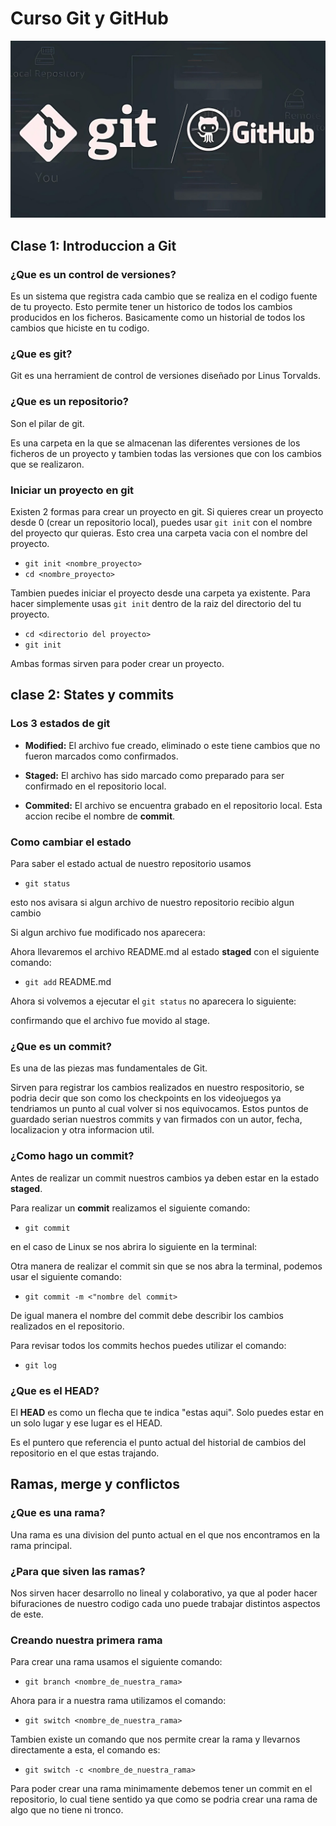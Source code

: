 # Curso Git y GitHub
![imagen_git_github](imagenes/R.jpeg)
## Clase 1: Introduccion a Git
### ¿Que es un control de versiones?
Es un sistema que registra cada cambio que se realiza 
en el codigo fuente de tu proyecto.
Esto permite tener un historico de todos los cambios 
producidos en los ficheros.
Basicamente como un historial de todos los cambios que 
hiciste en tu codigo. 
### ¿Que es git?
Git es una herramient de control de versiones diseñado por Linus Torvalds.
### ¿Que es un repositorio?
Son el pilar de git.

Es una carpeta en la que se almacenan las diferentes versiones de los ficheros 
de un proyecto y tambien todas las versiones que con los cambios que se realizaron.
### Iniciar un proyecto en git
Existen 2 formas para crear un proyecto en git.
Si quieres crear un proyecto desde 0 (crear un repositorio local), puedes usar `git init` con el nombre del proyecto qur quieras. Esto crea una carpeta vacia con el nombre del proyecto.
* ` git init <nombre_proyecto> ` 
* `cd <nombre_proyecto>`

Tambien puedes iniciar el proyecto desde una carpeta ya existente. Para hacer simplemente usas `git init` dentro de la raiz del directorio del tu proyecto.
* `cd <directorio del proyecto>`
* `git init`

Ambas formas sirven para poder crear un proyecto.
## clase 2: States y commits
### Los 3 estados de git 
* **Modified:** El archivo fue creado, eliminado o este tiene cambios que no fueron marcados como confirmados.

* **Staged:** El archivo has sido marcado como preparado para ser confirmado en el repositorio local.

* **Commited:** El archivo se encuentra grabado en el repositorio local. Esta accion recibe el nombre de **commit**.

### Como cambiar el estado
Para saber el estado actual de nuestro repositorio usamos
* `git status`

esto nos avisara si algun archivo de nuestro repositorio recibio algun cambio 

Si algun archivo fue modificado nos aparecera:

Ahora llevaremos el archivo README.md al estado **staged** con el siguiente comando:
* `git add` README.md

Ahora si volvemos a ejecutar el `git status` no aparecera lo siguiente:

confirmando que el archivo fue movido al stage.

### ¿Que es un commit?
Es una de las piezas mas fundamentales de Git.

Sirven para registrar los cambios realizados en nuestro respositorio, se podria decir que son como los checkpoints en los videojuegos ya tendriamos un punto al cual volver si nos equivocamos. Estos puntos de guardado serian nuestros commits y van firmados con un autor, fecha, localizacion y otra informacion util.

### ¿Como hago un commit?
Antes de realizar un commit nuestros cambios ya deben estar en la estado **staged**.

Para realizar un **commit** realizamos el siguiente comando:
* `git commit` 

en el caso de Linux se nos abrira lo siguiente en la terminal:

Otra manera de realizar el commit sin que se nos abra la terminal, podemos usar el siguiente comando:
* `git commit -m <"nombre del commit>` 

De igual manera el nombre del commit debe describir los cambios realizados en el repositorio.

Para revisar todos los commits hechos puedes utilizar el comando: 
 * `git log`

### ¿Que es el HEAD?
El **HEAD** es como un flecha que te indica "estas aqui". Solo puedes estar en un solo lugar y ese lugar es el HEAD.

Es el puntero que referencia el punto actual del historial de cambios del repositorio en el que estas trajando.
## Ramas, merge y conflictos
### ¿Que es una rama?
Una rama es una division del punto actual en el que nos encontramos en la rama principal.
### ¿Para que siven las ramas?
Nos sirven hacer desarrollo no lineal y colaborativo, ya que al poder hacer bifuraciones de nuestro codigo cada uno puede trabajar distintos aspectos de este.
### Creando nuestra primera rama
Para crear una rama usamos el siguiente comando:
 * `git branch <nombre_de_nuestra_rama>`

 Ahora para ir a nuestra rama utilizamos el comando:
 * `git switch <nombre_de_nuestra_rama>`

 Tambien existe un comando que nos permite crear la rama y llevarnos directamente a esta, el comando es:
* `git switch -c <nombre_de_nuestra_rama>`

Para poder crear una rama minimamente debemos tener un commit en el repositorio, lo cual tiene sentido ya que como se podria crear una rama de algo que no tiene ni tronco.

